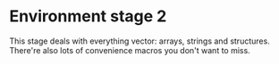Environment stage 2
===================

This stage deals with everything vector: arrays, strings and
structures.  There're also lots of convenience macros you don't
want to miss.
